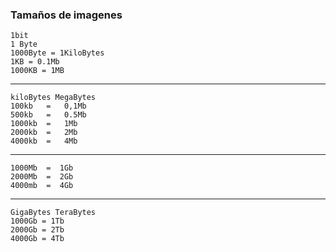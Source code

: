 ### Tamaños de imagenes

    1bit
    1 Byte
    1000Byte = 1KiloBytes
    1KB = 0.1Mb
    1000KB = 1MB

----------------------------------

    kiloBytes MegaBytes 
    100kb   =   0,1Mb
    500kb   =   0.5Mb
    1000kb  =   1Mb
    2000kb  =   2Mb
    4000kb  =   4Mb

----------------------------------

    1000Mb  =  1Gb
    2000Mb  =  2Gb
    4000mb  =  4Gb

----------------------------------

    GigaBytes TeraBytes
    1000Gb = 1Tb
    2000Gb = 2Tb
    4000Gb = 4Tb